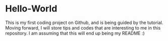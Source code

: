 # Hello-World
This is my first coding project on Github, and is being guided by the tutorial. Moving forward, I will store tips and codes that are interesting to me in this repository. I am assuming that this will end up being my README :)
